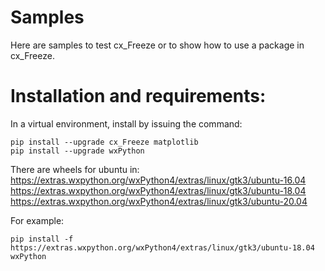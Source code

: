 # Samples

Here are samples to test cx_Freeze or to show how to use a package in cx_Freeze.

# Installation and requirements:

In a virtual environment, install by issuing the command:

```
pip install --upgrade cx_Freeze matplotlib
pip install --upgrade wxPython
```

There are wheels for ubuntu in:
https://extras.wxpython.org/wxPython4/extras/linux/gtk3/ubuntu-16.04
https://extras.wxpython.org/wxPython4/extras/linux/gtk3/ubuntu-18.04
https://extras.wxpython.org/wxPython4/extras/linux/gtk3/ubuntu-20.04

For example:

```
pip install -f https://extras.wxpython.org/wxPython4/extras/linux/gtk3/ubuntu-18.04 wxPython
```
